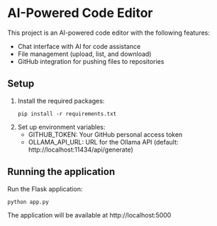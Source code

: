 # AI-Powered Code Editor

This project is an AI-powered code editor with the following features:
- Chat interface with AI for code assistance
- File management (upload, list, and download)
- GitHub integration for pushing files to repositories

## Setup
1. Install the required packages:
   ```
   pip install -r requirements.txt
   ```
2. Set up environment variables:
   - GITHUB_TOKEN: Your GitHub personal access token
   - OLLAMA_API_URL: URL for the Ollama API (default: http://localhost:11434/api/generate)

## Running the application
Run the Flask application:
```
python app.py
```

The application will be available at http://localhost:5000

